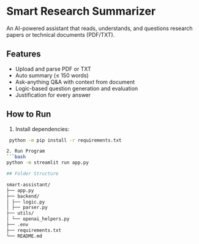 # Smart Research Summarizer

An AI-powered assistant that reads, understands, and questions research papers or technical documents (PDF/TXT).

##  Features
- Upload and parse PDF or TXT
- Auto summary (≤ 150 words)
- Ask-anything Q&A with context from document
- Logic-based question generation and evaluation
- Justification for every answer

## How to Run
1. Install dependencies:
```bash
 python -m pip install -r requirements.txt

2. Run Program 
```bash
python -m streamlit run app.py

## Folder Structure

smart-assistant/
├── app.py 
├── backend/
│ ├── logic.py
│ ├── parser.py 
├── utils/
│ └── openai_helpers.py 
├── .env 
├── requirements.txt 
└── README.md 
